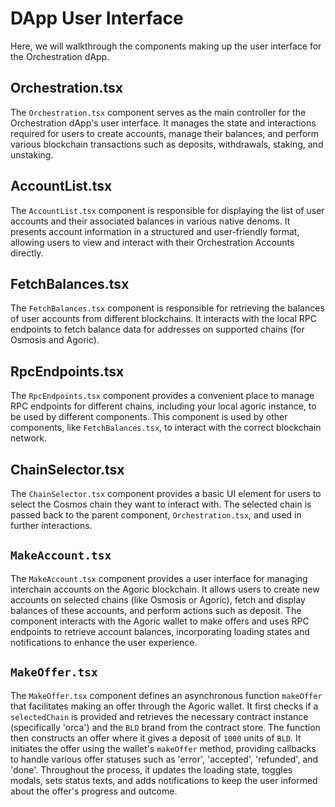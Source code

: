 # DApp User Interface

Here, we will walkthrough the components making up the user interface for the Orchestration dApp.

## Orchestration.tsx

The `Orchestration.tsx` component serves as the main controller for the Orchestration dApp's user interface. It manages
the state and interactions required for users to create accounts, manage their balances, and perform various blockchain
transactions such as deposits, withdrawals, staking, and unstaking.

## AccountList.tsx

The `AccountList.tsx` component is responsible for displaying the list of user accounts and their associated balances in
various native denoms. It presents account information in a structured and user-friendly format, allowing users to view
and interact with their Orchestration Accounts directly.

## FetchBalances.tsx

The `FetchBalances.tsx` component is responsible for retrieving the balances of user accounts from different
blockchains. It interacts with the local RPC endpoints to fetch balance data for addresses on supported chains (for
Osmosis and Agoric).

## RpcEndpoints.tsx

The `RpcEndpoints.tsx` component provides a convenient place to manage RPC endpoints for different chains, including
your local agoric instance, to be used by different components. This component is used by other components, like
`FetchBalances.tsx`, to interact with the correct blockchain network.

## ChainSelector.tsx

The `ChainSelector.tsx` component provides a basic UI element for users to select the Cosmos chain they want to interact
with. The selected chain is passed back to the parent component, `Orchestration.tsx`, and used in further interactions.

## `MakeAccount.tsx`

The `MakeAccount.tsx` component provides a user interface for managing interchain accounts on the Agoric blockchain. It
allows users to create new accounts on selected chains (like Osmosis or Agoric), fetch and display balances of these
accounts, and perform actions such as deposit. The component interacts with the Agoric wallet to make offers and uses
RPC endpoints to retrieve account balances, incorporating loading states and notifications to enhance the user
experience.

## `MakeOffer.tsx`

The `MakeOffer.tsx` component defines an asynchronous function `makeOffer` that facilitates making an offer through the
Agoric wallet. It first checks if a `selectedChain` is provided and retrieves the necessary contract instance
(specifically 'orca') and the `BLD` brand from the contract store. The function then constructs an offer where it gives
a deposit of `1000` units of `BLD`. It initiates the offer using the wallet's `makeOffer` method, providing callbacks to
handle various offer statuses such as 'error', 'accepted', 'refunded', and 'done'. Throughout the process, it updates
the loading state, toggles modals, sets status texts, and adds notifications to keep the user informed about the offer's
progress and outcome.
